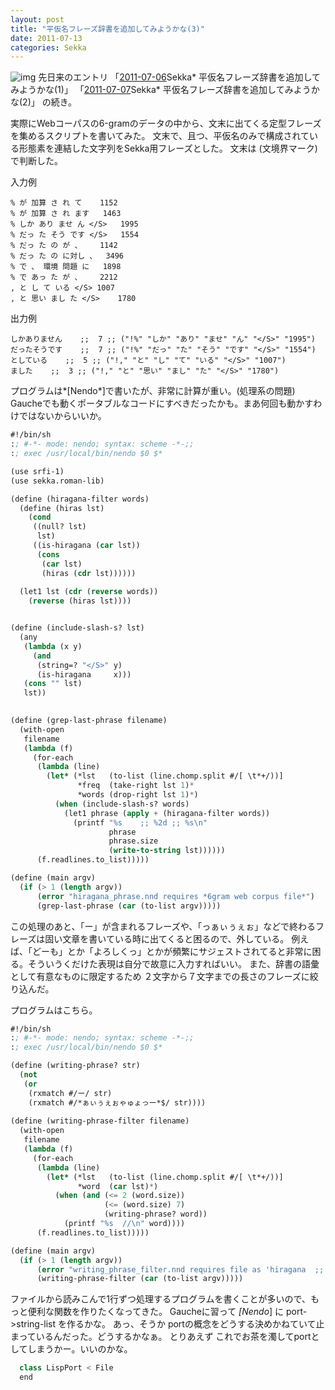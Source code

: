 ```yaml
---
layout: post
title: "平仮名フレーズ辞書を追加してみようかな(3)"
date: 2011-07-13
categories: Sekka
---
```

 ![img](http://mrg.bz/NbpKsE)
先日来のエントリ 
 「[2011-07-06](2011-07-06-post.md)Sekka* 平仮名フレーズ辞書を追加してみようかな(1)」
 「[2011-07-07](2011-07-07-post.md)Sekka* 平仮名フレーズ辞書を追加してみようかな(2)」
の続き。

実際にWebコーパスの6-gramのデータの中から、文末に出てくる定型フレーズを集めるスクリプトを書いてみた。
文末で、且つ、平仮名のみで構成されている形態素を連結した文字列をSekka用フレーズとした。
文末は </S> (文境界マーク) で判断した。

 入力例
```
% が 加算 さ れ て	1152
% が 加算 さ れ ます	1463
% しか あり ませ ん </S>	1995
% だっ た そう です </S>	1554
% だっ た の が 、	1142
% だっ た の に対し 、	3496
% で 、 環境 問題 に	1898
% で あっ た が 、	2212
, と し て いる </S>	1007
, と 思い まし た </S>	1780
```

 出力例
```
しかありません    ;;  7 ;; ("!%" "しか" "あり" "ませ" "ん" "</S>" "1995")
だったそうです    ;;  7 ;; ("!%" "だっ" "た" "そう" "です" "</S>" "1554")
としている    ;;  5 ;; ("!," "と" "し" "て" "いる" "</S>" "1007")
ました    ;;  3 ;; ("!," "と" "思い" "まし" "た" "</S>" "1780")
```

プログラムは*[Nendo*]で書いたが、非常に計算が重い。(処理系の問題)
Gaucheでも動くポータブルなコードにすべきだったかも。まあ何回も動かすわけではないからいいか。
```lisp
#!/bin/sh
:; #-*- mode: nendo; syntax: scheme -*-;;
:; exec /usr/local/bin/nendo $0 $*

(use srfi-1)
(use sekka.roman-lib)

(define (hiragana-filter words)
  (define (hiras lst)
    (cond
     ((null? lst)
      lst)
     ((is-hiragana (car lst))
      (cons
       (car lst)
       (hiras (cdr lst))))))
     
  (let1 lst (cdr (reverse words))
    (reverse (hiras lst))))


(define (include-slash-s? lst)
  (any
   (lambda (x y)
     (and
      (string=? "</S>" y)
      (is-hiragana     x)))
   (cons "" lst)
   lst))
   

(define (grep-last-phrase filename)
  (with-open
   filename
   (lambda (f)
     (for-each
      (lambda (line)
        (let* (*lst   (to-list (line.chomp.split #/[ \t*+/))]
               *freq  (take-right lst 1)*
               *words (drop-right lst 1)*)
          (when (include-slash-s? words)
            (let1 phrase (apply + (hiragana-filter words))
              (printf "%s    ;; %2d ;; %s\n"
                      phrase
                      phrase.size
                      (write-to-string lst))))))
      (f.readlines.to_list)))))

(define (main argv)
  (if (> 1 (length argv))
      (error "hiragana_phrase.nnd requires *6gram web corpus file*")
      (grep-last-phrase (car (to-list argv)))))
```

この処理のあと、「ー」が含まれるフレーズや、「っぁぃぅぇぉ」などで終わるフレーズは固い文章を書いている時に出てくると困るので、外している。
例えば、「どーも」とか「よろしくっ」とかが頻繁にサジェストされてると非常に困る。そういうくだけた表現は自分で故意に入力すればいい。
また、辞書の語彙として有意なものに限定するため ２文字から７文字までの長さのフレーズに絞り込んだ。

プログラムはこちら。
```lisp
#!/bin/sh
:; #-*- mode: nendo; syntax: scheme -*-;;
:; exec /usr/local/bin/nendo $0 $*

(define (writing-phrase? str)
  (not
   (or
    (rxmatch #/ー/ str)
    (rxmatch #/*ぁぃぅぇぉゃゅょっー*$/ str))))
  
(define (writing-phrase-filter filename)
  (with-open
   filename
   (lambda (f)
     (for-each
      (lambda (line)
        (let* (*lst   (to-list (line.chomp.split #/[ \t*+/))]
               *word  (car lst)*)
          (when (and (<= 2 (word.size))
                     (<= (word.size) 7)
                     (writing-phrase? word))
            (printf "%s  //\n" word))))
      (f.readlines.to_list)))))

(define (main argv)
  (if (> 1 (length argv))
      (error "writing_phrase_filter.nnd requires file as 'hiragana  ;; ....' ")
      (writing-phrase-filter (car (to-list argv)))))
```

ファイルから読みこんで1行ずつ処理するプログラムを書くことが多いので、もっと便利な関数を作りたくなってきた。
Gaucheに習って *[Nendo*] に port->string-list を作るかな。
あっ、そうか portの概念をどうする決めかねていて止まっているんだった。どうするかなぁ。
とりあえず これでお茶を濁してportとしてしまうかー。いいのかな。

```python
  class LispPort < File
  end
```
